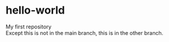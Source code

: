 # hello-world
My first repository <br>
Except this is not in the main branch, this is in the other branch.
